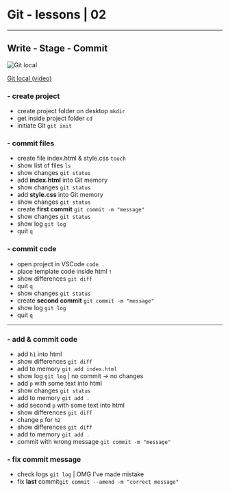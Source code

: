# Git - lessons | 02

---

## Write - Stage - Commit

![Git local](https://www.dropbox.com/s/plw0to1y4solyq4/git_local_principle.png?raw=1)

[Git local (video)](https://www.dropbox.com/s/reb43ilf93gmpkz/git-local-principle.m4v?raw=1)

### - create project

- create project folder on desktop `mkdir`
- get inside project folder `cd`
- initiate Git `git init`

### - commit files

- create file index.html & style.css `touch`
- show list of files `ls`
- show changes `git status`
- add **index.html** into Git memory
- show changes `git status`
- add **style.css** into Git memory
- show changes `git status`
- create **first commit** `git commit -m "message"`
- show changes `git status`
- show log `git log`
- quit `q`

### - commit code

- open project in VSCode `code .`
- place template code inside html `!`
- show differences `git diff`
- quit `q`
- show changes `git status`
- create **second commit** `git commit -m "message"`
- show log `git log`
- quit `q`

---

### - add & commit code

- add `h1` into html
- show differences `git diff`
- add to memory `git add index.html`
- show log `git log` | no commit -> no changes
- add `p` with some text into html
- show changes `git status`
- add to memory `git add .`
- add second `p` with some text into html
- show differences `git diff`
- change `p` for `h2`
- show differences `git diff`
- add to memory `git add .`
- commit with wrong message `git commit -m "message"`

### - fix commit message

- check logs `git log` | OMG I've made mistake
- fix **last** commit`git commit --amend -m "correct message"`
